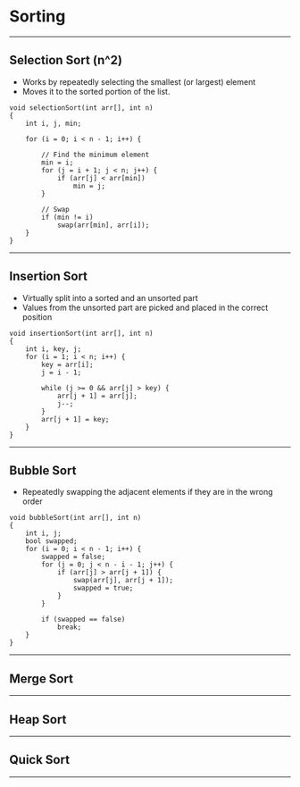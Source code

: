 # Sorting

-----------------------------------------

## Selection Sort (n^2)

- Works by repeatedly selecting the smallest (or largest) element
- Moves it to the sorted portion of the list. 

```
void selectionSort(int arr[], int n) 
{ 
    int i, j, min; 
  
    for (i = 0; i < n - 1; i++) { 
  
        // Find the minimum element 
        min = i; 
        for (j = i + 1; j < n; j++) { 
            if (arr[j] < arr[min]) 
                min = j; 
        } 
  
        // Swap 
        if (min != i) 
            swap(arr[min], arr[i]); 
    } 
}
```

-----------------------------------------

## Insertion Sort

- Virtually split into a sorted and an unsorted part 
- Values from the unsorted part are picked and placed in the correct position

```
void insertionSort(int arr[], int n)
{
    int i, key, j;
    for (i = 1; i < n; i++) {
        key = arr[i];
        j = i - 1;
 
        while (j >= 0 && arr[j] > key) {
            arr[j + 1] = arr[j];
            j--;
        }
        arr[j + 1] = key;
    }
}
```

-----------------------------------------

## Bubble Sort

- Repeatedly swapping the adjacent elements if they are in the wrong order

```
void bubbleSort(int arr[], int n)
{
    int i, j;
    bool swapped;
    for (i = 0; i < n - 1; i++) {
        swapped = false;
        for (j = 0; j < n - i - 1; j++) {
            if (arr[j] > arr[j + 1]) {
                swap(arr[j], arr[j + 1]);
                swapped = true;
            }
        }
 
        if (swapped == false)
            break;
    }
}
```

-----------------------------------------

## Merge Sort

-----------------------------------------

## Heap Sort

-----------------------------------------

## Quick Sort

-----------------------------------------
